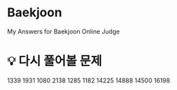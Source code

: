 # Baekjoon

My Answers for Baekjoon Online Judge

# 💡 다시 풀어볼 문제

1339 1931 1080 2138 1285 1182 14225 14888 14500 16198
